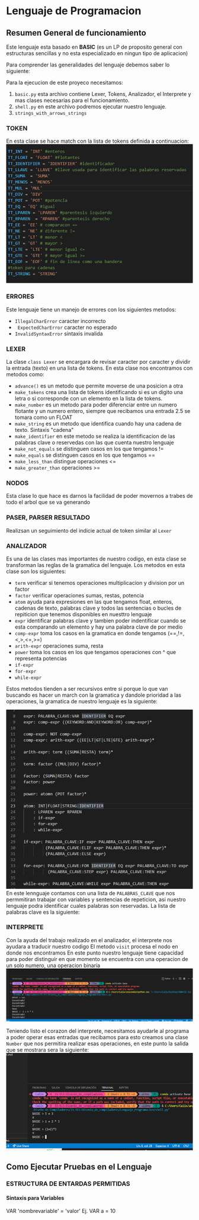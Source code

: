 # Lenguaje de Programacion 

## Resumen General de funcionamiento 

Este lenguaje esta basado en **BASIC** (es un LP de proposito general con estructuras sencillas y no esta especializado en ningun tipo de aplicacion)

Para comprender las generalidades del lenguaje debemos saber lo siguiente:

Para la ejecucion de este proyeco necesitamos:
1. `basic.py` esta archivo contiene Lexer, Tokens, Analizador, el Interprete y mas clases necesarias para el funcionamiento.
2. `shell.py` en este archivo podremos ejecutar nuestro lenguaje.
3. `strings_with_arrows_strings` 

### TOKEN
En esta clase se hace match con la lista de tokens definida a continuacion:
![Tokens](tokens.png)

### ERRORES
Este lenguaje tiene un manejo de errores con los siguientes metodos:

- `IllegalCharError` caracter incorrecto
- ` ExpectedCharError` caracter no esperado
- `InvalidSyntaxError` sintaxis invalida

### LEXER
La clase `class Lexer` se encargara de revisar caracter por caracter y dividir la entrada (texto) en una lista de tokens. En esta clase nos encontramos con metodos como:

- `advance()` es un metodo que permite moverse de una posicion a otra 
- `make_tokens` crea una lista de tokens identificando si es un digito una letra o si corresponde con un elemento en la lista de tokens.
- `make_number` es un metodo para poder diferenciar entre un numero flotante y un numero entero, siempre que recibamos una entrada 2.5 se tomara como un FLOAT 
- `make_string` es un metodo que identifica cuando hay una cadena de texto. Sintaxis "cadena"
- `make_identifier` en este metodo se realiza la identificacion de las palabras clave o reservedas con las que cuenta nuestro lenguaje 
- `make_not_equals` se distinguen casos en los que tengamos != 
- `make_equals` se distinguen casos en los que tengamos ==
- `make_less_than` distingue operaciones <=
- `make_greater_than` operaciones >=

### NODOS
Esta clase lo que hace es darnos la facilidad de poder movernos a trabes de todo el arbol que se va generando

### PASER, PARSER RESULTADO
Realizsan un seguimiento del indicie actual de token similar al `Lexer`

### ANALIZADOR
Es una de las clases mas importantes de nuestro codigo, en esta clase se transforman las reglas de la gramatica del lenguaje. Los metodos en esta clase son los siguientes:

- `term` verificar si tenemos operaciones multiplicacion y division por un factor
- `factor` verificar operaciones sumas, restas, potencia 
- `atom` ayuda para expresiones en las que tengamos float, enteros, cadenas de texto, palabras clave y todos las sentencias o bucles de repiticion que tenemos disponibles en nuesttro lenguaje
- `expr` identificar palabras clave y tambien poder indentificar cuando se esta comparando un elemento y hay una palabra clave de por medio
- `comp-expr` toma los casos en la gramatica en donde tengamos (==,!=,<,>,<=,>=)
- `arith-expr` operaciones suma, resta 
- `power` toma los casos en los que tengamos operaciones con ^ que representa potencias
- `if-expr`
- `for-expr`
- `while-expr`

Estos metodos tienden a ser recursivos entre si porque lo que van buscando es hacer un march con la gramatica y dandole prioridad a las operaciones, la gramatica de nuestro lenguaje es la siguiente:

![Gramatica](gramatica.png)
En este lennguaje contamos con una lista de `PALABRAS_CLAVE` que nos permmitiran trabajar con variables y sentencias de repeticion, asi nuestro lenguaje podra identificar cuales palabras son reservadas.
La lista de palabras clave es la siguiente:

### INTERPRETE 
Con la ayuda del trabajo realizado en el analizador, el interprete nos ayudara a traducir nuestro codigo
El metodo `visit` procesa el nodo en donde nos encontramos 
En este punto nuestro lenguaje tiene capacidad para poder distinguir en que momento se encuentra con una operacion de un solo numero, una operacion binaria
![Interprete](interprete.png)

Teniendo listo el corazon del interprete, necesitamos ayudarle al programa a poder operar esas entradas que recibamos para esto creamos una clase `Number` que nos permitira realizar esas operaciones, en este punto la salida que se mostrara sera la siguiente:
![Operaciones](operacion%20interpretadas.png)

## Como Ejecutar Pruebas en el Lenguaje 
### ESTRUCTURA DE ENTARDAS PERMITIDAS

#### Sintaxis para Variables
VAR 'nombrevariable' = 'valor'
Ej. VAR a = 10


